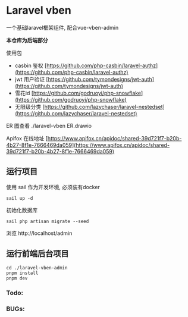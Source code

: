 # Laravel vben

一个基础laravel框架组件, 配合vue-vben-admin

**本仓库为后端部分**

使用包

- casbin 鉴权 [https://github.com/php-casbin/laravel-authz](https://github.com/php-casbin/laravel-authz)
- jwt 用户验证 [https://github.com/tymondesigns/jwt-auth](https://github.com/tymondesigns/jwt-auth)
- 雪花id [https://github.com/godruoyi/php-snowflake](https://github.com/godruoyi/php-snowflake)
- 无限级分类 [https://github.com/lazychaser/laravel-nestedset](https://github.com/lazychaser/laravel-nestedset)

ER 图查看 ./laravel-vben ER.drawio

Apifox 在线地址 [https://www.apifox.cn/apidoc/shared-39d721f7-b20b-4b27-8f1e-7666469da059](https://www.apifox.cn/apidoc/shared-39d721f7-b20b-4b27-8f1e-7666469da059)

## 运行项目

使用 sail 作为开发环境, 必须装有docker

```shell
sail up -d
```

初始化数据库

```shell
sail php artisan migrate --seed
```

浏览 http://localhost/admin

## 运行前端后台项目

```shell
cd ./laravel-vben-admin
pnpm install
pnpm dev
```

### Todo:

### BUGs:
